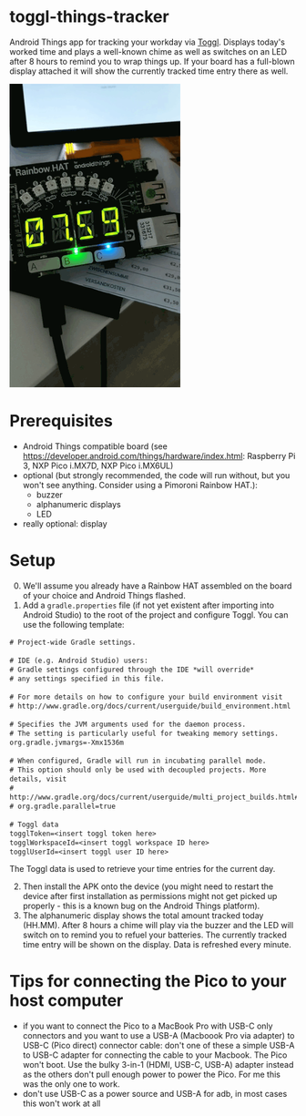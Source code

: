 # toggl-things-tracker
Android Things app for tracking your workday via [Toggl](https://www.toggl.com/). Displays today's worked time and plays a well-known chime as well as switches on an LED after 8 hours to remind you to wrap things up.
If your board has a full-blown display attached it will show the currently tracked time entry there as well.

![Demo](assets/demo.gif)

# Prerequisites

- Android Things compatible board (see https://developer.android.com/things/hardware/index.html: Raspberry Pi 3, NXP Pico i.MX7D, NXP Pico i.MX6UL)
- optional (but strongly recommended, the code will run without, but you won't see anything. Consider using a Pimoroni Rainbow HAT.): 
    - buzzer
    - alphanumeric displays
    - LED
- really optional: display

# Setup

0. We'll assume you already have a Rainbow HAT assembled on the board of your choice and Android Things flashed. 
1. Add a `gradle.properties` file (if not yet existent after importing into Android Studio) to the root of the project and configure Toggl. You can use the following template:

```
# Project-wide Gradle settings.

# IDE (e.g. Android Studio) users:
# Gradle settings configured through the IDE *will override*
# any settings specified in this file.

# For more details on how to configure your build environment visit
# http://www.gradle.org/docs/current/userguide/build_environment.html

# Specifies the JVM arguments used for the daemon process.
# The setting is particularly useful for tweaking memory settings.
org.gradle.jvmargs=-Xmx1536m

# When configured, Gradle will run in incubating parallel mode.
# This option should only be used with decoupled projects. More details, visit
# http://www.gradle.org/docs/current/userguide/multi_project_builds.html#sec:decoupled_projects
# org.gradle.parallel=true

# Toggl data
togglToken=<insert toggl token here>
togglWorkspaceId=<insert toggl workspace ID here>
togglUserId=<insert toggl user ID here>
```

The Toggl data is used to retrieve your time entries for the current day.

2. Then install the APK onto the device (you might need to restart the device after first installation as permissions might not get picked up properly - this is a known bug on the Android Things platform).
3. The alphanumeric display shows the total amount tracked today (HH.MM). After 8 hours a chime will play via the buzzer and the LED will switch on to remind you to refuel your batteries. The currently tracked time entry will be shown on the display. Data is refreshed every minute.

# Tips for connecting the Pico to your host computer
- if you want to connect the Pico to a MacBook Pro with USB-C only connectors and  you want to use a USB-A (Macboook Pro via adapter) to USB-C (Pico direct) connector cable: don't one of these a simple USB-A to USB-C adapter for connecting the cable to your Macbook. The Pico won't boot. Use the bulky 3-in-1 (HDMI, USB-C, USB-A) adapter instead as the others don't pull enough power to power the Pico. For me this was the only one to work.
- don't use USB-C as a power source and USB-A for adb, in most cases this won't work at all
